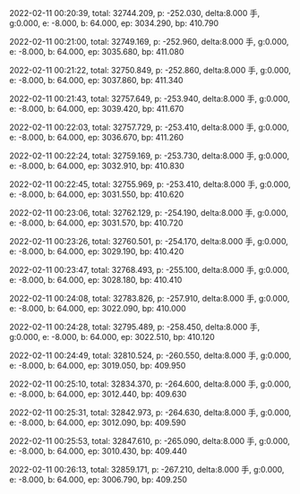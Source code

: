 2022-02-11 00:20:39, total: 32744.209, p: -252.030, delta:8.000 手, g:0.000, e: -8.000, b: 64.000, ep: 3034.290, bp: 410.790

2022-02-11 00:21:00, total: 32749.169, p: -252.960, delta:8.000 手, g:0.000, e: -8.000, b: 64.000, ep: 3035.680, bp: 411.080

2022-02-11 00:21:22, total: 32750.849, p: -252.860, delta:8.000 手, g:0.000, e: -8.000, b: 64.000, ep: 3037.860, bp: 411.340

2022-02-11 00:21:43, total: 32757.649, p: -253.940, delta:8.000 手, g:0.000, e: -8.000, b: 64.000, ep: 3039.420, bp: 411.670

2022-02-11 00:22:03, total: 32757.729, p: -253.410, delta:8.000 手, g:0.000, e: -8.000, b: 64.000, ep: 3036.670, bp: 411.260

2022-02-11 00:22:24, total: 32759.169, p: -253.730, delta:8.000 手, g:0.000, e: -8.000, b: 64.000, ep: 3032.910, bp: 410.830

2022-02-11 00:22:45, total: 32755.969, p: -253.410, delta:8.000 手, g:0.000, e: -8.000, b: 64.000, ep: 3031.550, bp: 410.620

2022-02-11 00:23:06, total: 32762.129, p: -254.190, delta:8.000 手, g:0.000, e: -8.000, b: 64.000, ep: 3031.570, bp: 410.720

2022-02-11 00:23:26, total: 32760.501, p: -254.170, delta:8.000 手, g:0.000, e: -8.000, b: 64.000, ep: 3029.190, bp: 410.420

2022-02-11 00:23:47, total: 32768.493, p: -255.100, delta:8.000 手, g:0.000, e: -8.000, b: 64.000, ep: 3028.180, bp: 410.410

2022-02-11 00:24:08, total: 32783.826, p: -257.910, delta:8.000 手, g:0.000, e: -8.000, b: 64.000, ep: 3022.090, bp: 410.000

2022-02-11 00:24:28, total: 32795.489, p: -258.450, delta:8.000 手, g:0.000, e: -8.000, b: 64.000, ep: 3022.510, bp: 410.120

2022-02-11 00:24:49, total: 32810.524, p: -260.550, delta:8.000 手, g:0.000, e: -8.000, b: 64.000, ep: 3019.050, bp: 409.950

2022-02-11 00:25:10, total: 32834.370, p: -264.600, delta:8.000 手, g:0.000, e: -8.000, b: 64.000, ep: 3012.440, bp: 409.630

2022-02-11 00:25:31, total: 32842.973, p: -264.630, delta:8.000 手, g:0.000, e: -8.000, b: 64.000, ep: 3012.090, bp: 409.590

2022-02-11 00:25:53, total: 32847.610, p: -265.090, delta:8.000 手, g:0.000, e: -8.000, b: 64.000, ep: 3010.430, bp: 409.440

2022-02-11 00:26:13, total: 32859.171, p: -267.210, delta:8.000 手, g:0.000, e: -8.000, b: 64.000, ep: 3006.790, bp: 409.250
